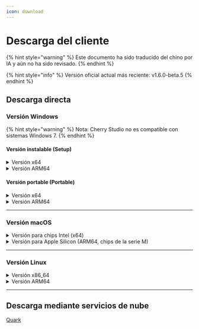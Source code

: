 ```yaml
---
icon: download
---
```

# Descarga del cliente


{% hint style="warning" %}
Este documento ha sido traducido del chino por IA y aún no ha sido revisado.
{% endhint %}




{% hint style="info" %}
Versión oficial actual más reciente: v1.6.0-beta.5
{% endhint %}

## Descarga directa

### Versión Windows

{% hint style="warning" %}
Nota: Cherry Studio no es compatible con sistemas Windows 7.
{% endhint %}

#### Versión instalable (Setup)

<details>

<summary>Versión x64</summary>

Ruta principal：

【[Sitio web oficial de Cherry Studio](https://cherry-ai.com/download)】 【[GitHub](https://github.com/CherryHQ/cherry-studio/releases/download/v1.6.0-beta.5/Cherry-Studio-1.6.0-beta.5-x64-setup.exe)】

Rutas alternativas：

【[Ruta 1](https://download-cf.ocoolai.com/https://github.com/CherryHQ/cherry-studio/releases/download/v1.6.0-beta.5/Cherry-Studio-1.6.0-beta.5-x64-setup.exe)】 【[Ruta 2](https://download.ocoolai.com/https://github.com/CherryHQ/cherry-studio/releases/download/v1.6.0-beta.5/Cherry-Studio-1.6.0-beta.5-x64-setup.exe)】 【[Ruta 3](https://download.ocoolai.online/https://github.com/CherryHQ/cherry-studio/releases/download/v1.6.0-beta.5/Cherry-Studio-1.6.0-beta.5-x64-setup.exe)】

</details>

<details>

<summary>Versión ARM64</summary>

Ruta principal：

【[Sitio web oficial de Cherry Studio](https://cherry-ai.com/download)】 【[GitHub](https://github.com/CherryHQ/cherry-studio/releases/download/v1.6.0-beta.5/Cherry-Studio-1.6.0-beta.5-arm64-setup.exe)】

Rutas alternativas：

【[Ruta 1](https://download-cf.ocoolai.com/https://github.com/CherryHQ/cherry-studio/releases/download/v1.6.0-beta.5/Cherry-Studio-1.6.0-beta.5-arm64-setup.exe)】 【[Ruta 2](https://download.ocoolai.com/https://github.com/CherryHQ/cherry-studio/releases/download/v1.6.0-beta.5/Cherry-Studio-1.6.0-beta.5-arm64-setup.exe)】 【[Ruta 3](https://download.ocoolai.online/https://github.com/C CheryHQ/cherry-studio/releases/download/v1.6.0-beta.5/Cherry-Studio-1.6.0-beta.5-arm64-setup.exe)】

</details>

#### Versión portable (Portable)

<details>

<summary>Versión x64</summary>

Ruta principal：

【[Sitio web oficial de Cherry Studio](https://cherry-ai.com/download)】 【[GitHub](https://github.com/CherryHQ/cherry-studio/releases/download/v1.6.0-beta.5/Cherry-Studio-1.6.0-beta.5-x64-portable.exe)】

Rutas alternativas：

【[Ruta 1](https://download-cf.ocoolai.com/https://github.com/CherryHQ/cherry-studio/releases/download/v1.6.0-beta.5/Cherry-Studio-1.6.0-beta.5-x64-portable.exe)】 【[Ruta 2](https://download.ocoolai.com/https://github.com/CherryHQ/cherry-studio/releases/download/v1.6.0-beta.5/Cherry-Studio-1.6.0-beta.5-x64-portable.exe)】 【[Ruta 3](https://download.ocoolai.online/https://github.com/CherryHQ/cherry-studio/releases/download/v1.6.0-beta.5/Cherry-Studio-1.6.0-beta.5-x64-portable.exe)】

</details>

<details>

<summary>Versión ARM64</summary>

Ruta principal：

【[Sitio web oficial de Cherry Studio](https://cherry-ai.com/download)】 【[GitHub](https://github.com/CherryHQ/cherry-studio/releases/download/v1.6.0-beta.5/Cherry-Studio-1.6.0-beta.5-arm64-portable.exe)】

Rutas alternativas：

【[Ruta 1](https://download-cf.ocoolai.com/https://github.com/CherryHQ/cherry-studio/releases/download/v1.6.0-beta.5/Cherry-Studio-1.6.0-beta.5-arm64-portable.exe)】 【[Ruta 2](https://download.ocoolai.com/https://github.com/CherryHQ/cherry-studio/releases/download/v1.6.0-beta.5/Cherry-Studio-1.6.0-beta.5-arm64-portable.exe)】 【[Ruta 3](https://download.ocoolai.online/https://github.com/CherryHQ/cherry-studio/releases/download/v1.6.0-beta.5/Cherry-Studio-1.6.0-beta.5-arm64-portable.exe)】

</details>

***

### Versión macOS

<details>

<summary>Versión para chips Intel (x64)</summary>

Ruta principal：

【[Sitio web oficial de Cherry Studio](https://cherry-ai.com/download)】 【[GitHub](https://github.com/CherryHQ/cherry-studio/releases/download/v1.6.0-beta.5/Cherry-Studio-1.6.0-beta.5-x64.dmg)】

Rutas alternativas：

【[Ruta 1](https://download-cf.ocoolai.com/https://github.com/CherryHQ/cherry-studio/releases/download/v1.6.0-beta.5/Cherry-Studio-1.6.0-beta.5.dmg)】 【[Ruta 2](https://download.ocoolai.com/https://github.com/CherryHQ/cherry-studio/releases/download/v1.6.0-beta.5/Cherry-Studio-1.6.0-beta.5-x64.dmg)】 【[Ruta 3](https://download.ocoolai.online/https://github.com/CherryHQ/cherry-studio/releases/download/v1.6.0-beta.5/Cherry-Studio-1.6.0-beta.5-x64.dmg)】

</details>

<details>

<summary>Versión para Apple Silicon (ARM64, chips de la serie M)</summary>

Ruta principal：

【[Sitio web oficial de Cherry Studio](https://cherry-ai.com/download)】 【[GitHub](https://github.com/CherryHQ/cherry-studio/releases/download/v1.6.0-beta.5/Cherry-Studio-1.6.0-beta.5-arm64.dmg)】

Rutas alternativas：

【[Ruta 1](https://download-cf.ocoolai.com/https://github.com/CherryHQ/cherry-studio/releases/download/v1.6.0-beta.5/Cherry-Studio-1.6.0-beta.5-arm64.dmg)】 【[Ruta 2](https://download.ocoolai.com/https://github.com/CherryHQ/cherry-studio/releases/download/v1.6.0-beta.5/Cherry-Studio-1.6.0-beta.5-arm64.dmg)】 【[Ruta 3](https://download.ocoolai.online/https://github.com/CherryHQ/cherry-studio/releases/download/v1.6.0-beta.5/Cherry-Studio-1.6.0-beta.5-arm64.dmg)】

</details>

***

### Versión Linux

<details>

<summary>Versión x86_64</summary>

Ruta principal：

【[Sitio web oficial de Cherry Studio](https://cherry-ai.com/download)】 【[GitHub](https://github.com/CherryHQ/cherry-studio/releases/download/v1.6.0-beta.5/Cherry-Studio-1.6.0-beta.5-x86_64.AppImage)】

Rutas alternativas：

【[Ruta 1](https://download-cf.ocoolai.com/https://github.com/CherryHQ/cherry-studio/releases/download/v1.6.0-beta.5/Cherry-Studio-1.6.0-beta.5-x86_64.AppImage)】 【[Ruta 2](https://download.ocoolai.com/https://github.com/CherryHQ/cherry-studio/releases/download/v1.6.0-beta.5/Cherry-Studio-1.6.0-beta.5-x86_64.AppImage)】 【[Ruta 3](https://download.ocoolai.online/https://github.com/CherryHQ/cherry-studio/releases/download/v1.6.0-beta.5/Cherry-Studio-1.6.0-beta.5-x86_64.AppImage)】

</details>

<details>

<summary>Versión ARM64</summary>

Ruta principal：

【[Sitio web oficial de Cherry Studio](https://cherry-ai.com/download)】 【[GitHub](https://github.com/CherryHQ/cherry-studio/releases/download/v1.6.0-beta.5/Cherry-Studio-1.6.0-beta.5-arm64.AppImage)】

Rutas alternativas：

【[Ruta 1](https://download-cf.ocoolai.com/https://github.com/CherryHQ/cherry-studio/releases/download/v1.6.0-beta.5/Cherry-Studio-1.6.0-beta.5-arm64.AppImage)】 【[Ruta 2](https://download.ocoolai.com/https://github.com/CherryHQ/cherry-studio/releases/download/v1.6.0-beta.5/Cherry-Studio-1.6.0-beta.5-arm64.AppImage)】 【[Ruta 3](https://download.ocoolai.online/https://github.com/CherryHQ/cherry-studio/releases/download/v1.6.0-beta.5/Cherry-Studio-1.6.0-beta.5-arm64-AppImage)】

</details>

***

## Descarga mediante servicios de nube

[Quark](https://pan.quark.cn/s/4044324d0ecd#/list/share)